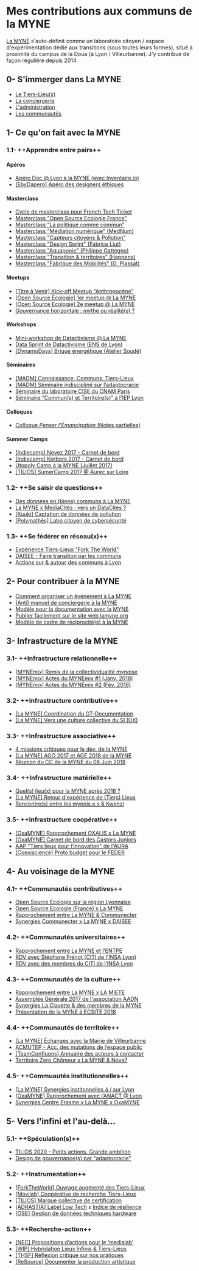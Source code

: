 # Mes contributions aux communs de la MYNE

[La MYNE]( http://lamyne.org) s'auto-définit comme un laboratoire citoyen / espace d'expérimentation dédié aux transitions (sous toutes leurs formes), situé à proximité du campus de la Doua (à Lyon / Villeurbanne). J'y contribue de façon régulière depuis 2014. 

## 0- S'immerger dans La MYNE
* [Le Tiers-Lieu(x)](https://pad.lamyne.org/CYZgHMCMAMBGCcBaEIBmA2RAWAxrYiY6OmW8sAprKtLRavEA)
* [La conciergerie](https://pad.lamyne.org/MwDgDArMAmIIYFoCmAzYBjBAWA7AIzwQE4cQIEQsI49o8kBGFANiSA==)
* [L'administration](https://pad.lamyne.org/MwRg7AnAHAbALAIwLQGMAmAGZdgCYCmSUEAhjEiAKxQq4QoRwxq5A===)
* [Les communautés](https://pad.lamyne.org/IwJgRgLAbADApjAtCKBOAhoiATOxGoAc6qi22EAxgMwCsA7CKthkA===)
 
## 1- Ce qu'on fait avec la MYNE

### 1.1- ++Apprendre entre pairs++

#### Apéros
* [Apéro Doc @ Lyon à la MYNE (avec Inventaire.io)](https://pad.lamyne.org/docalyon-lamyne)
* [[EbyDapero] Apéro des designers éthiques](https://pad.lamyne.org/GYJgrAxgLADCUFoDMSAcAjBVUHYcIEMA2YAUywE4DcjUICdSCg==)

#### Masterclass
* [Cycle de masterclass pour French Tech Ticket](https://pad.lamyne.org/IYMwpgxsAMAsYFoBGBmAJihsUCYCcyA7HhMigKxrljTHkCMaQA==?view)
* [Masterclass "Open Source Ecologie France"](https://pad.lamyne.org/IzCsGMDMA4CYCMC0BDAJpSiAs8CmB2RATmnUXmXgAZhxcQBmZUIA)
* [Masterclass “La politique comme commun”](https://pad.lamyne.org/s/rkUuQYhaZ)
* [Masterclass "Médiation numérique" (MedNum)](https://pad.lamyne.org/MwdgLATAplCMsFoAMTgA4FgCYmAghiCAGYJRhoT7ZIDGsxwQA===)
* [Masterclass "Capteurs citoyens & Pollution"](https://pad.lamyne.org/s/BkVyZ4RNf)
* [Masterclass "Design Sprint" (Fabrice Liut)](https://pad.lamyne.org/MYFg7AZgzGCMIFoAmYCmBDBIOoQTigA4oEBWVMQ4AJlAAZKIg===)
* [Masterclass "Aquaponie" (Philippe Gattegno)](https://pad.lamyne.org/CYVgHADAZmxgtFApgYwJzwCxQOw)
* [Masterclass "Transition & territoires" (Happens)](https://pad.lamyne.org/masterclass-happens-hoali)
* [Masterclass "Fabrique des Mobilités" (G. Plassat)](https://pad.lamyne.org/MeetupFabMob_Energies&Mobilites)

#### Meetups
* [[Titre à Venir] Kick-off Meetup "Anthropocène"](https://pad.lamyne.org/AwYwnAhgLAZgJgVgLQygZgGxKggjHJAIzlSRAghDWAHYa5c0wg==)
* [[Open Source Ecologie] 1er meetup @ La MYNE](https://pad.lamyne.org/EwEwLMDMCMCGAMBaSBTSSwoJy0QDjE0TEgCMBWEAM1NPmlJSA===)
* [[Open Source Ecologie] 2e meetup @ La MYNE](https://pad.lamyne.org/osefrance-lamyne?view)
* [Gouvernance horizontale : mythe ou réalité(s) ?](https://pad.lamyne.org/gouvernance-horizontale?view)

#### Workshops
* [Mini-workshop de Datactivisme @ La MYNE](https://pad.lamyne.org/MYdgDOIJxQtCATArARlgFgGZIBywIbr4CmsATAgEaZkDMSomCCQA?view)
* [Data Sprint  de Datactivisme (ENS de Lyon)](https://pad.lamyne.org/EYVgjA7AxmCcAcBaATANgIbEQFmAUy2ADN9E90iQRht14p0BmIA=?view)
* [[DynamoDays] Brique énergétique (Atelier Soudé)](https://pad.lamyne.org/boite_a_energie_velo)

#### Séminaires
* [[MADM] Connaissance, Communs, Tiers-Lieux](https://pad.lamyne.org/BwTg7MAMCsYIwFoBsSCmATBAWATAM1QQCM4ssFIx04joBjMHe4IA)
* [[MADM] Séminaire indiscipliné sur l’adaptocracie](https://pad.lamyne.org/indisciplines-adaptocratie?view)
* [Séminaire du laboratoire CISE du CNAM Paris](https://pad.lamyne.org/EYMwxmAsDsAcCcBaKBWSjIEMCmBmR8KKsiADAEzGkAmKAbMPKdkA)
* [Séminaire “Commun(s) et Territoire(s)” à l'IEP Lyon](https://pad.lamyne.org/Seminaire_Communs&Territoires)

#### Colloques
* [Colloque _Penser l’Émancipation_ (Notes partielles)](https://pad.lamyne.org/JwZgJgTBCGBmBGBaADMgLGRaCsJiOFgHZsVJ40A2IteaAUwGMg==) 

#### Summer Camps
* [[Indiecamp] Nevez 2017 - Carnet de bord](https://pad.lamyne.org/indiecamp-nevez-2017)
* [[Indiecamp] Kerbors 2017 - Carnet de bord](https://pad.lamyne.org/indiecamp-kerbors-2017)
* [Utopoly Camp à la MYNE (Juillet 2017)](https://pad.lamyne.org/GzDMA4BMCZwIwLTlABlAgLHApgMwXMCsAthNtgMbEaXC5A==)
* [[TILIOS] SumerCamp 2017 @ Aurec sur Loire](https://pad.lamyne.org/CbBmDYEYGZIVgLQA5rgIYICwCNuQdgMboKECmeATIdAAwDs4ZhQA)
 
### 1.2- ++Se saisir de questions++
* [Des données en (biens) communs à La MYNE](https://pad.lamyne.org/donnees-en-communs)
* [La MYNE x MediaCités : vers un DataCités ?](https://pad.lamyne.org/CwDgRgDMDGCG0FoBmYCcEHAgNkagTCAOwLRICmArLPvtGMGPkA==)
* [[Kuuki] Captation de données de pollution](https://frama.link/lamyne-kuuki) 
* [[Polymathès] Labo citoyen de cybersécurité](https://pad.lamyne.org/GYBgbMCGCmIEwFpLAKwGMEBYDs0CcCeAzAEbAIliYnYwCMJRAHCEA===)

### 1.3- ++Se fédérer en réseau(x)++
* [Expérience Tiers-Lieux "Fork The World"](https://world-trust-foundation.gitbooks.io/fork-the-world/content/)
* [DAISEE - Faire transition par les communs](https://pad.lamyne.org/daisee-knowledge)
* [Actions sur & autour des communs à Lyon](https://pad.lamyne.org/communs-lyon-annuaire)
 
## 2- Pour contribuer à la MYNE
* [Comment organiser un événement à La MYNE](https://pad.lamyne.org/CwJgDMBsCGZgtAdkgMwBz2AUwMYCN4BOEQxeAZgFYtpoVQtFEATIA===)
* [(Anti) manuel de conciergerie à la MYNE](https://pad.lamyne.org/CYUwrAnBBMwMwFp4GNgICwDZoHYEEMAGOfJOHZTAM3TDE2WiA===)
* [Modèle pour la documentation avec la MYNE](https://pad.lamyne.org/template)
* [Publier facilement sur le site web lamyne.org](https://pad.lamyne.org/AwRgZgnArA7MUFoYGYCGA2BAWZBTXCAHMFlggCa6rADGEuyW6INQA===)
* [Modèle de cadre de réciprocité(s) à la MYNE](https://pad.lamyne.org/templatecadredereciprocite) 

## 3- Infrastructure de la MYNE

### 3.1- ++Infrastructure relationnelle++
* [[MYNEmix] Remix de la collectividualité mynoise](https://pad.lamyne.org/EYTgxgrAJmDMCmBaMAzAjAJkQFhMNiwAhhsIkRBCEfLBABxgDs8QA===)
* [[MYNEmix] Actes du MYNEmix #1 (Janv. 2018)](https://pad.lamyne.org/GYQwbALA7CCmsFoAcZQIgVgMbAQTggGYBGBYgBkLz1mCkLACYog=)
* [[MYNEmix] Actes du MYNEmix #2 (Fév. 2018)](https://pad.lamyne.org/MwEwDALGCcwQtNAZgIwEzwikA2eBDFfPJAVgHZYQAOYYagRjCA==)

### 3.2- ++Infrastructure contributive++
* [[La MYNE] Coordination du GT-Documentation](https://pad.lamyne.org/KYdgxgRgDAHAjANgLRQCwE4CsTWpOpdOEZGfAZhCnL3LnSA=)
* [[La MYNE] Vers une culture collective du SI (UX)](https://pad.lamyne.org/KYBgJsDGwEwwtATjIgRvALIgjNpBWAZgDYliB2YKmVVbZIA=)

### 3.3- ++Infrastructure associative++
* [4 missions critiques pour le dev. de la MYNE](https://pad.lamyne.org/GwVhGYA5gIwBgLQDMBMNgICwEZYIJyQCGKCAxpCAOwwpkqSYhxA=)
* [[La MYNE] AGO 2017 et AGE 2018 de la MYNE](https://pad.lamyne.org/s/HywNiL5Xf)
* [Réunion du CC de la MYNE du 06 Juin 2018](https://pad.lamyne.org/CYBgrMDGAsBGBMBaMB2SAOR14EYyIEMBOHAU0QDYBmAnEFeCgyAioA==)

### 3.4- ++Infrastructure matérielle++
* [Quel(s) lieu(x) pour la MYNE après 2018 ?](https://pad.lamyne.org/AwEw7ApgjATAhhAtAVlUgLPAxogRgTiikXxHznlzlywhCA==?view)
* [[La MYNE] Retour d'expérience de (Tiers) Lieux](https://pad.lamyne.org/LieuxRetoursExperiences)
* [Rencontre(s) entre les mynois.e.s & Kwenzi](https://pad.lamyne.org/rencontrekwenzi?view)

### 3.5- ++Infrastructure coopérative++
* [[OxaMYNE] Rapprochement OXALIS x La MYNE](https://pad.lamyne.org/GYZgJgbA7ALAhiAtAVgEwA5WPsij1xgCciwAxmOmQEZECM9wMQA=)
* [[OxaMYNE] Carnet de bord des Castors Juniors](https://pad.lamyne.org/oxamyne-castorsjuniors)
* [AAP "Tiers lieux pour l’innovation" de l'AURA](https://pad.lamyne.org/IYdgjAJgDCBGCsBaApgFmRRqAcBmAZorNtgMaIBssFwu2FuAnCKY0A==)
* [[Coexiscience] Proto budget pour le FEDER](https://pad.lamyne.org/feder-coexiscience)

## 4- Au voisinage de la MYNE

### 4.1- ++Communautés contributives++
* [Open Source Ecologie sur la région Lyonnaise](https://pad.lamyne.org/IwFgrGBmAcBMDMBaARgNgKa0SADMdiAnJJACaKSoDspAxvKagIarTJA=)
* [Open Source Ecologie (France) x La MYNE](https://pad.lamyne.org/BwIwpgjGCcAsYFoDMFYgbAZgJgCYOAgENoMRYiB2XAVgmwDYHcg=)
* [Rapprochement entre La MYNE & Communecter](https://pad.lamyne.org/CYIw7ALBwKzAtAMwBzIEzwgTgKYEZ4sQ0BjeAQz2mXLBORGQGYg=)
* [Synergies Communecter x La MYNE x DAISEE](https://pad.lamyne.org/IwdghgLBAmIKYFowA44QRARgZgMYMwCZl1c4wQAzEXABmWl2iA==)

### 4.2- ++Communautés universitaires++

* [Rapprochement entre La MYNE et l’ENTPE](https://pad.lamyne.org/entpe-lamyne)
* [RDV avec Stéphane Frénot (CITI de l'INSA Lyon)](https://pad.lamyne.org/IYdgJiDGCmAM0FoQDMBsiAsAOEAjBuYqkCAzKbpAJySxWlUBMsQA)
* [RDV avec des membres du CITI de l’INSA Lyon](https://pad.lamyne.org/KwdgTADBBmDGCmBaeBGYSAsBDFA2RAnNAEYTLwGxUAc02wBQA===)

### 4.3- ++Communautés de la culture++

* [Rapprochement entre La MYNE x LA MIETE](https://pad.lamyne.org/EwRgJgDAZlCmBGBaEBmAxgDkQFisKiAnCAOwmKxTzbBoCsAhhjGkA===)
* [Assemblée Générale 2017 de l'association AADN](https://pad.lamyne.org/JwYwzAZpEgtAHPApgRlgFnighrUAmMPABjACMyA2AdnwiTIBMg==)
* [Synergies La Clavette & des membres de la MYNE](https://pad.lamyne.org/CwdgDAbAjAHDBGBaMBWAxjRwICYKIE40BmTFAqCAE3gFN4Mo0g==)
* [Présentation de la MYNE à ECSITE 2018](https://pad.lamyne.org/BwNhBYFYQIxhaAJgUwAwE57gIzkwQ2XxHggGYRJ9FsBjEWmIA===)

### 4.4- ++Communautés de territoire++

* [[La MYNE] Échanges avec la Mairie de Villeurbanne](https://pad.lamyne.org/LaMYNE_MairieVilleurbanne)
* [ACMUTEP - Acc. des mutations de l’espace public](https://pad.lamyne.org/MwgmGMFMDMCYFpQHZoCN4BYCsoAM9UsNx4BDSADlKV1VI1lNCA==)
* [[TeamConfluons] Annuaire des acteurs à contacter](https://pad.lamyne.org/MYJgZsDsCsCcDMBaewBsxEBZPsbSwYyAJiMMQBzQUBGwsqQA)
* [Territoire Zero Chômeur x La MYNE & Nova7](https://pad.lamyne.org/territoire_zerochomeurs_nova7)

### 4.5- ++Commuautés institutionnelles++

* [[La MYNE] Synergies institonnelles à / sur Lyon](https://pad.lamyne.org/BwRgnAhgRgxg7AEwLQIKwgCxIwNlcJYUMJAZgDMBTUjMGYDVcqIA?view#pré-fabrique)
* [[OxaMYNE] Rapprochement avec l’ANACT @ Lyon](https://pad.lamyne.org/LaMYNE_ANACT-ConditionsTravail)
* [Synergies Centre Erasme x La MYNE x OxaMYNE](https://pad.lamyne.org/CwVgjA7ApiwMYFoAMA2AHATgcAzAEwEMEAjNHKBAJg2KghTjGGaiA===?view)


## 5- Vers l'infini et l'au-delà...

### 5.1- ++Spéculation(s)++

* [TILIOS 2020 - Petits actions. Grande ambition](https://pad.lamyne.org/IwVgLAHAbARgZgBgLQGZgyksUAmIkQKJJwDswpcAnAKZg0RwRA==)
* [Design de gouvernance(s) par "adaptocracie"](https://pad.lamyne.org/design_de_gouvernance)

### 5.2- ++Instrumentation++

* [[ForkTheWorld] Ouvrage augmenté des Tiers-Lieux](https://pad.lamyne.org/EwQwnAHAZgxgzBAtDAJhJAWARiYiwriJZwoBsAjBAKYxlYQxA===)
* [[Movilab] Coopérative de recherche Tiers-Lieux](https://pad.lamyne.org/CYVgDCwIwMxQtADgCwHYHMyeBDEqAzeAggYxlAE5gZLKA2IA)
* [[TILIOS] Marque collective de certification](https://pad.lamyne.org/JwQwzAxsYGYAwFoQHY7IQFg2ECBGAbACYBMCR0BAHFAKwQRh5A==)
* [[ADRASTIA] Label Low Tech](https://pad.lamyne.org/GYTgRgjAhgLFDMBaeAmAbGRM0FYeIA4YIAGRAYxGAPJgKpODSA==) x [Indice de résilience](https://hackmd.lescommuns.org/s/By18t8r-7)
* [[OSE] Gestion de données techniques hardware](https://pad.lamyne.org/BwMw7AzArAjApgFgLQjgE2QsonGHCJMATgQEMA2KAJngGMoIg===)

### 5.3- ++Recherche-action++

* [[NEC] Propositions d’actions pour le ‘medialab’](https://pad.lamyne.org/nec-medialab)
* [[WIP] Hybridation Lieux Infinis & Tiers-Lieux](https://pad.lamyne.org/biennale-de-venise)
* [[THSF] Réflexion critique sur nos pratiques](https://pad.lamyne.org/hackerspaces?view)
* [[ReSource] Documenter la production artistique](https://pad.lamyne.org/Resource-Artefactory_VillaArson?view)
